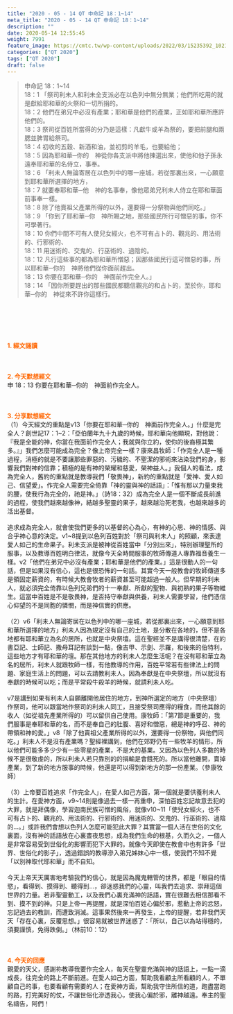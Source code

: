 ```yaml
---
title: "2020 - 05 - 14 QT 申命記 18：1~14"
meta_title: "2020 - 05 - 14 QT 申命記 18：1~14"
description: ""
date: 2020-05-14 12:55:45
weight: 7991
feature_image: https://cmtc.tw/wp-content/uploads/2022/03/15235392_10211799862337740_180693556567566654_o-1.webp
categories: ["QT 2020"]
tags: ["QT 2020"]
draft: false
---
```


<blockquote>申命記 18：1~14<br />
18：1 「祭司利未人和利未全支派必在以色列中無分無業；他們所吃用的就是獻給耶和華的火祭和一切所捐的。<br />
18：2 他們在弟兄中必沒有產業；耶和華是他們的產業，正如耶和華所應許他們的。<br />
18：3 祭司從百姓所當得的分乃是這樣：凡獻牛或羊為祭的，要把前腿和兩腮並脾胃給祭司。<br />
18：4 初收的五穀、新酒和油，並初剪的羊毛，也要給他；<br />
18：5 因為耶和華─你的　神從你各支派中將他揀選出來，使他和他子孫永遠奉耶和華的名侍立，事奉。<br />
18：6 「利未人無論寄居在以色列中的哪一座城，若從那裏出來，一心願意到耶和華所選擇的地方，<br />
18：7 就要奉耶和華─他　神的名事奉，像他眾弟兄利未人侍立在耶和華面前事奉一樣。<br />
18：8 除了他賣祖父產業所得的以外，還要得一分祭物與他們同吃。」<br />
18：9 「你到了耶和華─你　神所賜之地，那些國民所行可憎惡的事，你不可學著行。<br />
18：10 你們中間不可有人使兒女經火，也不可有占卜的、觀兆的、用法術的、行邪術的、<br />
18：11 用迷術的、交鬼的、行巫術的、過陰的。<br />
18：12 凡行這些事的都為耶和華所憎惡；因那些國民行這可憎惡的事，所以耶和華─你的　神將他們從你面前趕出。<br />
18：13 你要在耶和華─你的　神面前作完全人。」<br />
18：14 「因你所要趕出的那些國民都聽信觀兆的和占卜的，至於你，耶和華─你的　神從來不許你這樣行。</blockquote><br />
&nbsp;<br />
<br />
&nbsp;<br />
<br />
<span style="color: #ff6600;"><strong>1. </strong><strong>經文誦讀</strong></span><br />
<br />
<span style="color: #ff6600;"><strong> </strong></span><br />
<br />
<span style="color: #ff6600;"><strong>2. 今天默想</strong><strong>經文<br />
</strong></span>申 18：13 你要在耶和華─你的　神面前作完全人。<br />
<br />
&nbsp;<br />
<br />
<span style="color: #ff6600;"><strong>3. 分享默想經文<br />
</strong></span>（1）今天經文的重點是v13「你要在耶和華─你的　神面前作完全人。」什麼是完全人？創世記17：1~2：「亞伯蘭年九十九歲的時候，耶和華向他顯現，對他說：『我是全能的神，你當在我面前作完全人；我就與你立約，使你的後裔極其繁多。』」我們怎麼可能成為完全？像上帝完全一樣？康來昌牧師：「作完全人是一種過程，消極的就是不要讓那些罪惡的、污穢的、不聖潔的邪術來沾染我們的身，影響我們對神的信靠；積極的是有神的榮耀和慈愛，榮神益人。」我個人的看法，成為完全人，舊約的重點就是教導我們「敬畏神」，新約的重點就是「愛神、愛人如己、信望愛」。作完全人需要完全倚靠「神的靈與神的話語」：「惟有那以力量束我的腰，使我行為完全的，祂是神。」（詩18：32）成為完全人是一個不斷成長前進的過程，使我們越來越像神，結越多聖靈的果子，越來越治死老我，也越來越多的活出基督。<br />
<br />
追求成為完全人，就會使我們更多的以基督的心為心，有神的心思、神的情感、與合乎神心意的決定。v1~8提到以色列百姓對於「祭司與利未人」的照顧，來表達愛人如己的生命果子。利未支派是被神從百姓當中「分別出來」，特別辦理聖所的服事，以及教導百姓明白律法，就像今天全時間服事的牧師傳道人專靠福音養生一樣。v2「他們在弟兄中必沒有產業；耶和華是他們的產業。」這是很動人的一句話，但是如果沒有信心，這也是很恐怖的一句話。其實今天一般教會的牧師傳道多是領固定薪資的，有時候大教會牧者的薪資甚至可能超過一般人。但早期的利未人，就必須完全倚靠以色列兄弟們的十一奉獻、所獻的聖物、與初熟的果子等物維生。這當中百姓是不是敬畏神，是否持守奉獻與供養，利未人需要學習，他們憑信心仰望的不是同胞的憐憫，而是神信實的供應。<br />
<br />
（2）v6「利未人無論寄居在以色列中的哪一座城，若從那裏出來，一心願意到耶和華所選擇的地方」利未人因為規定沒有自己的土地，是分散在各地的，但不是各地都有耶和華立為名的居所，也就是中央祭壇。這在聖經並不是講得很清楚，在約書亞記、士師記、撒母耳記有談到一點，像吉甲、示劍、示羅，和後來的伯特利，這些地方才有耶和華的壇。那在其他地方的利未人怎麼生活呢？在沒有耶和華立為名的居所，利未人就跟牧師一樣，有他教導的作用，百姓平常若有些律法上的問題、家庭生活上的問題，可以去請教利未人。因為奉獻是在中央祭壇，所以就沒有奉獻的時候可以吃；而是平常殺牛殺羊的時候，就請利未人吃。<br />
<br />
v7是講到如果有利未人自願離開他居住的地方，到神所選定的地方（中央祭壇）作祭司，他可以跟當地作祭司的利未人同工，且接受祭司應得的糧食，而他其餘的收人（如從祖先產業所得的）可以留供自己使用。康牧師：「第7節是重要的，我們服事是奉耶和華的名，而不是奉自己的肚腹、喜好和憎惡，總是神的呼召、神的帶領和神的愛。」v8「除了他賣祖父產業所得的以外，還要得一份祭物，與他們同吃。」利未人不是沒有產業嗎？聖經裡講到，他們在郊野仍有一些牧羊的情形，所以他們可能多多少少有一些零星的產業，不是大的基業。又因為以色列人多數的時候不是很敬虔的，所以利未人若只靠別的的捐輸是會餓死的。所以當他離開，賣掉產業，到了新的地方服事的時候，他還是可以得到新地方的那一份產業。（參康牧師）<br />
<br />
（3）上帝要百姓追求「作完全人」，在愛人如己方面，第一個就是要供養利未人的生計。在愛神方面，v9~14則是像過去一樣一再重申，深怕百姓忘記故意去犯的大罪，就是拜偶像，學習迦南民族可憎的風俗，就像v10~11「使兒女經火，也不可有占卜的、觀兆的、用法術的、行邪術的、用迷術的、交鬼的、行巫術的、過陰的…。」或許我們會想以色列人怎麼可能犯此大罪？其實當一個人活在世俗的文化裏面，沒有神的話語放在心裏晝夜思想，成為我們生命的根基，久而久之，一個人是非常容易受到世俗化的影響而犯下大罪的。就像今天即使在教會中也有許多「世界、世俗化的影子」，透過錯誤的教導滲入弟兄姊妹心中一樣，使我們不知不覺「以別神取代耶和華」而不自知。<br />
<br />
今天上帝天天厲害地考驗我們的信心，就是因為魔鬼轄管的世界，都是「眼目的情慾」，看得到、摸得到、聽得到…，卻迷惑我們的心靈，叫我們去追求、崇拜這個世界的力量。若非聖靈動工，以及我們心裏充滿神的話語，實在很難去相信那看不到、摸不到的神。只是上帝一再提醒，就是深怕百姓心偏於邪，惹動上帝的忿怒，忘記過去的教訓，而遭致消滅。這事果然後來一再發生，上帝的提醒，若非我們天天「存在心裏，反覆思想。」很容易就被世界迷惑了：「所以，自己以為站得穩的，須要謹慎，免得跌倒。」（林前10：12）<br />
<br />
&nbsp;<br />
<br />
<span style="color: #ff6600;"><strong>4. 今天的回應<br />
</strong></span>親愛的天父，感謝祢教導我要作完全人，每天在聖靈充滿與神的話語上，一點一滴成長，往完全的路上不斷前進。在愛人如己方面，幫助我看顧主所看顧的人，不單顧自己的事，也要看顧有需要的人；在愛神方面，幫助我守住所信的道，跑盡當跑的路，打完美好的仗，不讓世俗化滲透我心，使我心偏於邪，離神越遠。奉主的聖名禱告，阿們！<br />
<br />
&nbsp;
        